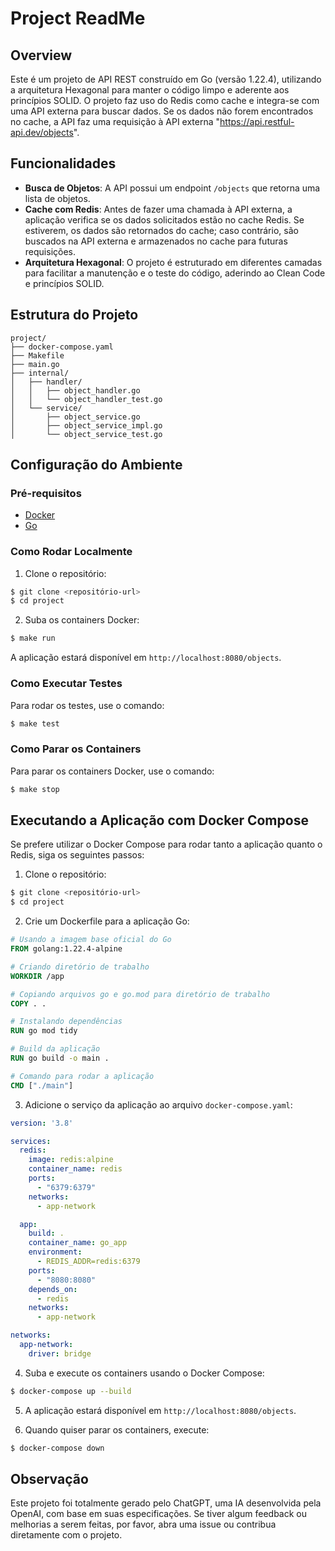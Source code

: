 # Project ReadMe

## Overview

Este é um projeto de API REST construído em Go (versão 1.22.4), utilizando a arquitetura Hexagonal para manter o código limpo e aderente aos princípios SOLID. O projeto faz uso do Redis como cache e integra-se com uma API externa para buscar dados. Se os dados não forem encontrados no cache, a API faz uma requisição à API externa "https://api.restful-api.dev/objects".

## Funcionalidades

- **Busca de Objetos**: A API possui um endpoint `/objects` que retorna uma lista de objetos.
- **Cache com Redis**: Antes de fazer uma chamada à API externa, a aplicação verifica se os dados solicitados estão no cache Redis. Se estiverem, os dados são retornados do cache; caso contrário, são buscados na API externa e armazenados no cache para futuras requisições.
- **Arquitetura Hexagonal**: O projeto é estruturado em diferentes camadas para facilitar a manutenção e o teste do código, aderindo ao Clean Code e princípios SOLID.

## Estrutura do Projeto

```
project/
├── docker-compose.yaml
├── Makefile
├── main.go
├── internal/
│   ├── handler/
│   │   ├── object_handler.go
│   │   └── object_handler_test.go
│   └── service/
│       ├── object_service.go
│       ├── object_service_impl.go
│       └── object_service_test.go
```

## Configuração do Ambiente

### Pré-requisitos

- [Docker](https://www.docker.com/get-started)
- [Go](https://golang.org/dl/)

### Como Rodar Localmente

1. Clone o repositório:

```bash
$ git clone <repositório-url>
$ cd project
```

2. Suba os containers Docker:

```bash
$ make run
```

A aplicação estará disponível em `http://localhost:8080/objects`.

### Como Executar Testes

Para rodar os testes, use o comando:

```bash
$ make test
```

### Como Parar os Containers

Para parar os containers Docker, use o comando:

```bash
$ make stop
```

## Executando a Aplicação com Docker Compose

Se prefere utilizar o Docker Compose para rodar tanto a aplicação quanto o Redis, siga os seguintes passos:

1. Clone o repositório:

```bash
$ git clone <repositório-url>
$ cd project
```

2. Crie um Dockerfile para a aplicação Go:

```Dockerfile
# Usando a imagem base oficial do Go
FROM golang:1.22.4-alpine

# Criando diretório de trabalho
WORKDIR /app

# Copiando arquivos go e go.mod para diretório de trabalho
COPY . .

# Instalando dependências
RUN go mod tidy

# Build da aplicação
RUN go build -o main .

# Comando para rodar a aplicação
CMD ["./main"]
```

3. Adicione o serviço da aplicação ao arquivo `docker-compose.yaml`:

```yaml
version: '3.8'

services:
  redis:
    image: redis:alpine
    container_name: redis
    ports:
      - "6379:6379"
    networks:
      - app-network

  app:
    build: .
    container_name: go_app
    environment:
      - REDIS_ADDR=redis:6379
    ports:
      - "8080:8080"
    depends_on:
      - redis
    networks:
      - app-network

networks:
  app-network:
    driver: bridge
```

4. Suba e execute os containers usando o Docker Compose:

```bash
$ docker-compose up --build
```

5. A aplicação estará disponível em `http://localhost:8080/objects`.

6. Quando quiser parar os containers, execute:

```bash
$ docker-compose down
```

## Observação

Este projeto foi totalmente gerado pelo ChatGPT, uma IA desenvolvida pela OpenAI, com base em suas especificações. Se tiver algum feedback ou melhorias a serem feitas, por favor, abra uma issue ou contribua diretamente com o projeto.
